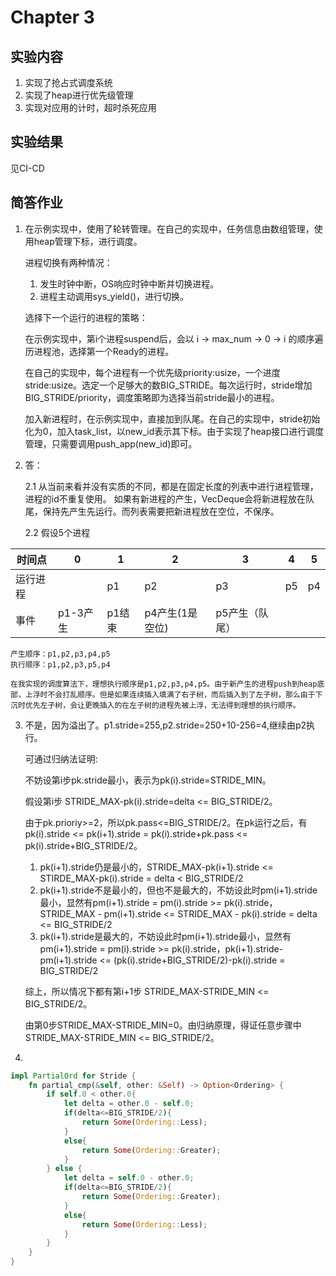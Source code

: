 # Chapter 3
## 实验内容
1. 实现了抢占式调度系统
2. 实现了heap进行优先级管理
3. 实现对应用的计时，超时杀死应用
## 实验结果
见CI-CD
## 简答作业
1. 在示例实现中，使用了轮转管理。在自己的实现中，任务信息由数组管理，使用heap管理下标，进行调度。

   进程切换有两种情况：
      1. 发生时钟中断，OS响应时钟中断并切换进程。
      2. 进程主动调用sys_yield()，进行切换。

	选择下一个运行的进程的策略：

	在示例实现中，第i个进程suspend后，会以 i -> max_num -> 0 -> i 的顺序遍历进程池，选择第一个Ready的进程。

	在自己的实现中，每个进程有一个优先级priority:usize，一个进度stride:usize。选定一个足够大的数BIG_STRIDE。每次运行时，stride增加BIG_STRIDE/priority，调度策略即为选择当前stride最小的进程。

	加入新进程时，在示例实现中，直接加到队尾。在自己的实现中，stride初始化为0，加入task_list，以new_id表示其下标。由于实现了heap接口进行调度管理，只需要调用push_app(new_id)即可。

2. 答：

	2.1 从当前来看并没有实质的不同，都是在固定长度的列表中进行进程管理，进程的id不重复使用。
	如果有新进程的产生，VecDeque会将新进程放在队尾，保持先产生先运行。而列表需要把新进程放在空位，不保序。

	2.2 假设5个进程

 | 时间点   | 0        | 1      | 2               | 3              | 4   | 5   |
 | -------- | -------- | ------ | --------------- | -------------- | --- | --- |
 | 运行进程 |          | p1     | p2              | p3             | p5  | p4  |
 | 事件     | p1-3产生 | p1结束 | p4产生(1是空位) | p5产生（队尾） |     |     |

	产生顺序：p1,p2,p3,p4,p5
	执行顺序：p1,p2,p3,p5,p4

	在我实现的调度算法下，理想执行顺序是p1,p2,p3,p4,p5。由于新产生的进程push到heap底部，上浮时不会打乱顺序。但是如果连续插入填满了右子树，而后插入到了左子树，那么由于下沉时优先左子树，会让更晚插入的在左子树的进程先被上浮，无法得到理想的执行顺序。

3. 不是，因为溢出了。p1.stride=255,p2.stride=250+10-256=4,继续由p2执行。

	可通过归纳法证明:

	不妨设第i步pk.stride最小，表示为pk(i).stride=STRIDE_MIN。
	
	假设第i步 STRIDE_MAX-pk(i).stride=delta <= BIG_STRIDE/2。

	由于pk.prioriy>=2，所以pk.pass<=BIG_STRIDE/2。在pk运行之后，有pk(i).stride <= pk(i+1).stride = pk(i).stride+pk.pass <= pk(i).stride+BIG_STRIDE/2。

	1. pk(i+1).stride仍是最小的，STRIDE_MAX-pk(i+1).stride <= STIRDE_MAX-pk(i).stride = delta < BIG_STRIDE/2
	2. pk(i+1).stride不是最小的，但也不是最大的，不妨设此时pm(i+1).stride最小，显然有pm(i+1).stride = pm(i).stride >= pk(i).stride，STRIDE_MAX - pm(i+1).stride <= STRIDE_MAX - pk(i).stride = delta <= BIG_STRIDE/2
	3. pk(i+1).stride是最大的，不妨设此时pm(i+1).stride最小，显然有pm(i+1).stride = pm(i).stride >= pk(i).stride，pk(i+1).stride-pm(i+1).stride <= (pk(i).stride+BIG_STRIDE/2)-pk(i).stride = BIG_STRIDE/2

	综上，所以情况下都有第i+1步 STRIDE_MAX-STRIDE_MIN <= BIG_STRIDE/2。

	由第0步STRIDE_MAX-STRIDE_MIN=0。由归纳原理，得证任意步骤中 STRIDE_MAX-STRIDE_MIN <= BIG_STRIDE/2。

4. 
```rust
impl PartialOrd for Stride {
    fn partial_cmp(&self, other: &Self) -> Option<Ordering> {
		if self.0 < other.0{
			let delta = other.0 - self.0;
			if(delta<=BIG_STRIDE/2){
				return Some(Ordering::Less);
			}
			else{
				return Some(Ordering::Greater);
			}
		} else {
			let delta = self.0 - other.0;
			if(delta<=BIG_STRIDE/2){
				return Some(Ordering::Greater);
			}
			else{
				return Some(Ordering::Less);
			}
		}
    }
}
```
